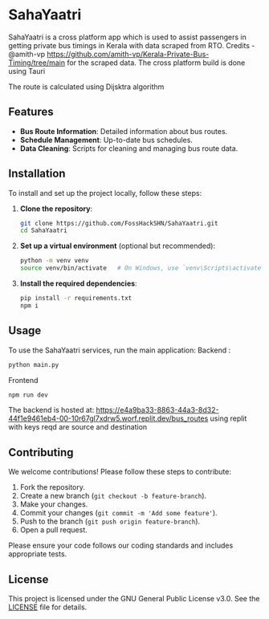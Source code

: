 # SahaYaatri

SahaYaatri is a cross platform app which is used to assist passengers in getting private bus timings in Kerala with data scraped from RTO.
Credits - @amith-vp https://github.com/amith-vp/Kerala-Private-Bus-Timing/tree/main for the scraped data. The cross platform build is done using Tauri

The route is calculated using Dijsktra algorithm

## Features
- **Bus Route Information**: Detailed information about bus routes.
- **Schedule Management**: Up-to-date bus schedules.
- **Data Cleaning**: Scripts for cleaning and managing bus route data.

## Installation
To install and set up the project locally, follow these steps:

1. **Clone the repository**:
    ```sh
    git clone https://github.com/FossHackSHN/SahaYaatri.git
    cd SahaYaatri
    ```

2. **Set up a virtual environment** (optional but recommended):
    ```sh
    python -m venv venv
    source venv/bin/activate   # On Windows, use `venv\Scripts\activate`
    ```

3. **Install the required dependencies**:
    ```sh
    pip install -r requirements.txt
    npm i
    ```

## Usage
To use the SahaYaatri services, run the main application:
Backend :
```sh
python main.py
```
Frontend
```sh
npm run dev
```
The backend is hosted at: https://e4a9ba33-8863-44a3-8d32-44f1e9461eb4-00-10r67gl7xdrw5.worf.replit.dev/bus_routes using replit with keys reqd are source and destination

## Contributing
We welcome contributions! Please follow these steps to contribute:

1. Fork the repository.
2. Create a new branch (`git checkout -b feature-branch`).
3. Make your changes.
4. Commit your changes (`git commit -m 'Add some feature'`).
5. Push to the branch (`git push origin feature-branch`).
6. Open a pull request.

Please ensure your code follows our coding standards and includes appropriate tests.

## License
This project is licensed under the GNU General Public License v3.0. See the [LICENSE](LICENSE) file for details.
```

